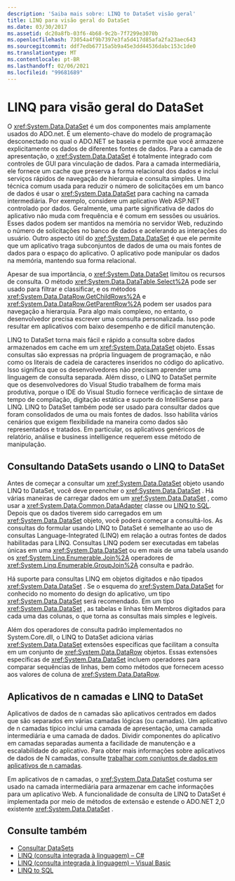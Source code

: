 ```yaml
---
description: 'Saiba mais sobre: LINQ to DataSet visão geral'
title: LINQ para visão geral do DataSet
ms.date: 03/30/2017
ms.assetid: dc20a8fb-03f6-4b68-9c2b-7f7299e3070b
ms.openlocfilehash: 73054a4f9b7397e3fa5d417d85afa2fa23aec643
ms.sourcegitcommit: ddf7edb67715a5b9a45e3dd44536dabc153c1de0
ms.translationtype: MT
ms.contentlocale: pt-BR
ms.lasthandoff: 02/06/2021
ms.locfileid: "99681689"
---
```

# <a name="linq-to-dataset-overview"></a>LINQ para visão geral do DataSet

O <xref:System.Data.DataSet> é um dos componentes mais amplamente usados do ADO.net. É um elemento-chave do modelo de programação desconectado no qual o ADO.NET se baseia e permite que você armazene explicitamente os dados de diferentes fontes de dados. Para a camada de apresentação, o <xref:System.Data.DataSet> é totalmente integrado com controles de GUI para vinculação de dados. Para a camada intermediária, ele fornece um cache que preserva a forma relacional dos dados e inclui serviços rápidos de navegação de hierarquia e consulta simples. Uma técnica comum usada para reduzir o número de solicitações em um banco de dados é usar o <xref:System.Data.DataSet> para caching na camada intermediária. Por exemplo, considere um aplicativo Web ASP.NET controlado por dados. Geralmente, uma parte significativa de dados do aplicativo não muda com frequência e é comum em sessões ou usuários. Esses dados podem ser mantidos na memória no servidor Web, reduzindo o número de solicitações no banco de dados e acelerando as interações do usuário. Outro aspecto útil do <xref:System.Data.DataSet> é que ele permite que um aplicativo traga subconjuntos de dados de uma ou mais fontes de dados para o espaço do aplicativo. O aplicativo pode manipular os dados na memória, mantendo sua forma relacional.  
  
 Apesar de sua importância, o <xref:System.Data.DataSet> limitou os recursos de consulta. O método <xref:System.Data.DataTable.Select%2A> pode ser usado para filtrar e classificar, e os métodos <xref:System.Data.DataRow.GetChildRows%2A> e <xref:System.Data.DataRow.GetParentRow%2A> podem ser usados para navegação a hierarquia. Para algo mais complexo, no entanto, o desenvolvedor precisa escrever uma consulta personalizada. Isso pode resultar em aplicativos com baixo desempenho e de difícil manutenção.  
  
 LINQ to DataSet torna mais fácil e rápido a consulta sobre dados armazenados em cache em um <xref:System.Data.DataSet> objeto. Essas consultas são expressas na própria linguagem de programação, e não como os literais de cadeia de caracteres inseridos no código do aplicativo. Isso significa que os desenvolvedores não precisam aprender uma linguagem de consulta separada. Além disso, o LINQ to DataSet permite que os desenvolvedores do Visual Studio trabalhem de forma mais produtiva, porque o IDE do Visual Studio fornece verificação de sintaxe de tempo de compilação, digitação estática e suporte do IntelliSense para LINQ. LINQ to DataSet também pode ser usado para consultar dados que foram consolidados de uma ou mais fontes de dados. Isso habilita vários cenários que exigem flexibilidade na maneira como dados são representados e tratados. Em particular, os aplicativos genéricos de relatório, análise e business intelligence requerem esse método de manipulação.  
  
## <a name="querying-datasets-using-linq-to-dataset"></a>Consultando DataSets usando o LINQ to DataSet  

 Antes de começar a consultar um <xref:System.Data.DataSet> objeto usando LINQ to DataSet, você deve preencher o <xref:System.Data.DataSet> . Há várias maneiras de carregar dados em um <xref:System.Data.DataSet> , como usar a <xref:System.Data.Common.DataAdapter> classe ou [LINQ to SQL](./sql/linq/index.md). Depois que os dados tiverem sido carregados em um <xref:System.Data.DataSet> objeto, você poderá começar a consultá-los. As consultas do formular usando LINQ to DataSet é semelhante ao uso de consultas Language-Integrated (LINQ) em relação a outras fontes de dados habilitadas para LINQ. Consultas LINQ podem ser executadas em tabelas únicas em uma <xref:System.Data.DataSet> ou em mais de uma tabela usando os <xref:System.Linq.Enumerable.Join%2A> operadores de <xref:System.Linq.Enumerable.GroupJoin%2A> consulta e padrão.  
  
 Há suporte para consultas LINQ em objetos digitados e não tipados <xref:System.Data.DataSet> . Se o esquema do <xref:System.Data.DataSet> for conhecido no momento do design do aplicativo, um tipo <xref:System.Data.DataSet> será recomendado. Em um tipo <xref:System.Data.DataSet> , as tabelas e linhas têm Membros digitados para cada uma das colunas, o que torna as consultas mais simples e legíveis.  
  
 Além dos operadores de consulta padrão implementados no System.Core.dll, o LINQ to DataSet adiciona várias <xref:System.Data.DataSet> extensões específicas que facilitam a consulta em um conjunto de <xref:System.Data.DataRow> objetos. Essas extensões específicas de <xref:System.Data.DataSet> incluem operadores para comparar sequências de linhas, bem como métodos que fornecem acesso aos valores de coluna de <xref:System.Data.DataRow>.  
  
## <a name="n-tier-applications-and-linq-to-dataset"></a>Aplicativos de n camadas e LINQ to DataSet  

 Aplicativos de dados de n camadas são aplicativos centrados em dados que são separados em várias camadas lógicas (ou camadas). Um aplicativo de n camadas típico inclui uma camada de apresentação, uma camada intermediária e uma camada de dados. Dividir componentes do aplicativo em camadas separadas aumenta a facilidade de manutenção e a escalabilidade do aplicativo. Para obter mais informações sobre aplicativos de dados de N camadas, consulte [trabalhar com conjuntos de dados em aplicativos de n camadas](/visualstudio/data-tools/work-with-datasets-in-n-tier-applications).  
  
 Em aplicativos de n camadas, o <xref:System.Data.DataSet> costuma ser usado na camada intermediária para armazenar em cache informações para um aplicativo Web. A funcionalidade de consulta de LINQ to DataSet é implementada por meio de métodos de extensão e estende o ADO.NET 2,0 existente <xref:System.Data.DataSet> .  
  
## <a name="see-also"></a>Consulte também

- [Consultar DataSets](querying-datasets-linq-to-dataset.md)
- [LINQ (consulta integrada à linguagem) – C#](../../../csharp/programming-guide/concepts/linq/index.md)
- [LINQ (consulta integrada à linguagem) – Visual Basic](../../../visual-basic/programming-guide/concepts/linq/index.md)
- [LINQ to SQL](./sql/linq/index.md)
